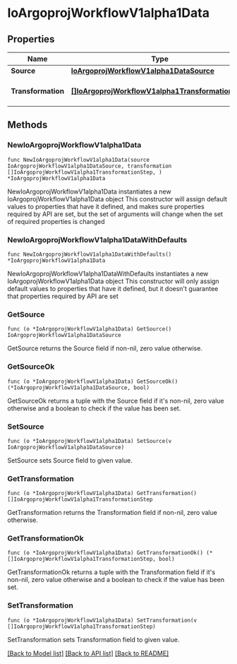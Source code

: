 # IoArgoprojWorkflowV1alpha1Data

## Properties

Name | Type | Description | Notes
------------ | ------------- | ------------- | -------------
**Source** | [**IoArgoprojWorkflowV1alpha1DataSource**](IoArgoprojWorkflowV1alpha1DataSource.md) |  | 
**Transformation** | [**[]IoArgoprojWorkflowV1alpha1TransformationStep**](IoArgoprojWorkflowV1alpha1TransformationStep.md) | Transformation applies a set of transformations | 

## Methods

### NewIoArgoprojWorkflowV1alpha1Data

`func NewIoArgoprojWorkflowV1alpha1Data(source IoArgoprojWorkflowV1alpha1DataSource, transformation []IoArgoprojWorkflowV1alpha1TransformationStep, ) *IoArgoprojWorkflowV1alpha1Data`

NewIoArgoprojWorkflowV1alpha1Data instantiates a new IoArgoprojWorkflowV1alpha1Data object
This constructor will assign default values to properties that have it defined,
and makes sure properties required by API are set, but the set of arguments
will change when the set of required properties is changed

### NewIoArgoprojWorkflowV1alpha1DataWithDefaults

`func NewIoArgoprojWorkflowV1alpha1DataWithDefaults() *IoArgoprojWorkflowV1alpha1Data`

NewIoArgoprojWorkflowV1alpha1DataWithDefaults instantiates a new IoArgoprojWorkflowV1alpha1Data object
This constructor will only assign default values to properties that have it defined,
but it doesn't guarantee that properties required by API are set

### GetSource

`func (o *IoArgoprojWorkflowV1alpha1Data) GetSource() IoArgoprojWorkflowV1alpha1DataSource`

GetSource returns the Source field if non-nil, zero value otherwise.

### GetSourceOk

`func (o *IoArgoprojWorkflowV1alpha1Data) GetSourceOk() (*IoArgoprojWorkflowV1alpha1DataSource, bool)`

GetSourceOk returns a tuple with the Source field if it's non-nil, zero value otherwise
and a boolean to check if the value has been set.

### SetSource

`func (o *IoArgoprojWorkflowV1alpha1Data) SetSource(v IoArgoprojWorkflowV1alpha1DataSource)`

SetSource sets Source field to given value.


### GetTransformation

`func (o *IoArgoprojWorkflowV1alpha1Data) GetTransformation() []IoArgoprojWorkflowV1alpha1TransformationStep`

GetTransformation returns the Transformation field if non-nil, zero value otherwise.

### GetTransformationOk

`func (o *IoArgoprojWorkflowV1alpha1Data) GetTransformationOk() (*[]IoArgoprojWorkflowV1alpha1TransformationStep, bool)`

GetTransformationOk returns a tuple with the Transformation field if it's non-nil, zero value otherwise
and a boolean to check if the value has been set.

### SetTransformation

`func (o *IoArgoprojWorkflowV1alpha1Data) SetTransformation(v []IoArgoprojWorkflowV1alpha1TransformationStep)`

SetTransformation sets Transformation field to given value.



[[Back to Model list]](../README.md#documentation-for-models) [[Back to API list]](../README.md#documentation-for-api-endpoints) [[Back to README]](../README.md)


